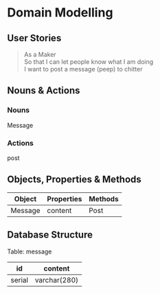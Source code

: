 # Domain Modelling

User Stories
------------
>As a Maker  
So that I can let people know what I am doing  
I want to post a message (peep) to chitter
>

Nouns & Actions
-----
### Nouns  
Message

### Actions
post

Objects, Properties & Methods
-------
| Object          | Properties        | Methods         |
|-----------------| ------------------|-----------------|
| Message         | content                  | Post            |


Database Structure
--------
Table: message 

|id  | content|
|----|-----|
|serial| varchar(280) |
